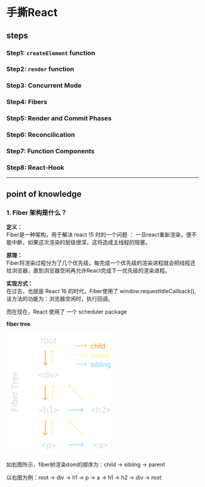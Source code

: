 # 手撕React

## steps

### Step1: `createElement` function
### Step2: `render` function
### Step3: Concurrent Mode
### Step4: Fibers
### Step5: Render and Commit Phases
### Step6: Reconcilication
### Step7: Function Components
### Step8: React-Hook

---

## point of knowledge

### 1. Fiber 架构是什么？

**定义：**  
Fiber是一种架构，用于解决 react 15 时的一个问题 ： 一旦react重新渲染，便不能中断，如果这次渲染的层级很深，这将造成主线程的阻塞。  

**原理：**  
Fiber将渲染过程分为了几个优先级，每完成一个优先级的渲染进程就会把线程还给浏览器，直到浏览器空闲再允许React完成下一优先级的渲染进程。  

**实现方式：**  
在过去，也就是 React 16 的时代，Fiber使用了 window.requestIdleCallback(), 该方法的功能为：浏览器空闲时，执行回调。   

而在现在，React 使用了 一个 scheduler package

**fiber tree**

![](./md_resources/fiber1.png)


如右图所示，fiber树渲染dom的顺序为：child -> sibling -> parent

以右图为例：root -> div -> h1 -> p -> a -> h1 -> h2 -> div -> root